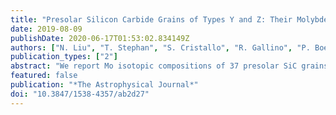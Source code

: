 ```yaml
---
title: "Presolar Silicon Carbide Grains of Types Y and Z: Their Molybdenum Isotopic Compositions and Stellar Origins"
date: 2019-08-09
publishDate: 2020-06-17T01:53:02.834149Z
authors: ["N. Liu", "T. Stephan", "S. Cristallo", "R. Gallino", "P. Boehnke", "L. R. Nittler", "C. M. O'D., Alexander", "A. M. Davis", "R. Trappitsch", "M. J. Pellin", "I. Dillmann"]
publication_types: ["2"]
abstract: "We report Mo isotopic compositions of 37 presolar SiC grains of types Y (19) and Z (18), rare types commonly argued to have formed in lower-than-solar metallicity asymptotic giant branch (AGB) stars. Direct comparison of the Y and Z grain data with data for mainstream grains from AGB stars of close-to-solar metallicity demonstrates that the three types of grains have indistinguishable Mo isotopic compositions. We show that the Mo isotope data can be used to constrain the maximum stellar temperatures (*T*<sub>MAX</sub>) during thermal pulses in AGB stars. Comparison of FRUITY Torino AGB nucleosynthesis model calculations with the grain data for Mo isotopes points to an origin from low-mass (~1.5–3 *M*<sub>⊙</sub>) rather than intermediate-mass (>3–~9 *M*<sub>⊙</sub>) AGB stars. Because of the low efficiency of <sup>22</sup>Ne(α, n)<sup>25</sup>Mg at the low *T*<sub>MAX</sub> values attained in low-mass AGB stars, model calculations cannot explain the large <sup>30</sup>Si excesses of Z grains as arising from neutron capture, so these excesses remain a puzzle at the moment."
featured: false
publication: "*The Astrophysical Journal*"
doi: "10.3847/1538-4357/ab2d27"
---
```


